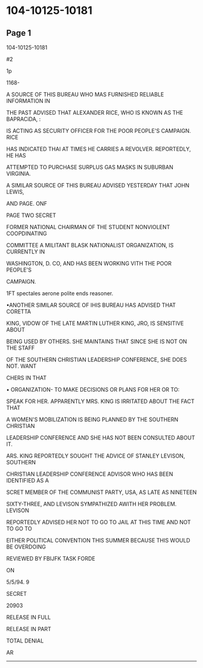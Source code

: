 # 104-10125-10181

## Page 1

104-10125-10181

#2

1p

1168-

A SOURCE OF THIS BUREAU WHO MAS FURNISHED RELIABLE INFORMATION IN

THE PAST ADVISED THAT ALEXANDER RICE, WHO IS KNOWN AS THE BAPRACiDA, :

IS ACTING AS SECURITY OFFICER FOR THE POOR PEOPLE'S CAMPAIGN. RICE

HAS INDICATED THAI AT TIMES HE CARRIES A REVOLVER. REPORTEDLY, HE HAS

ATTEMPTED TO PURCHASE SURPLUS GAS MASKS IN SUBURBAN VIRGINIA.

A SIMILAR SOURCE OF THIS BUREAU ADVISED YESTERDAY THAT JOHN LEWIS,

AND PAGE. ONF

PAGE TWO SECRET

FORMER NATIONAL CHAIRMAN OF THE STUDENT NONVIOLENT COOPDINATING

COMMITTEE A MILITANT BLASK NATIONALIST ORGANIZATION, IS CURRENTLY IN

WASHINGTON, D. CO, AND HAS BEEN WORKING VITH THE POOR PEOPLE'S

CAMPAIGN.

1FT spectales aerone polite ends reasoner.

•ANOTHER SIMILAR SOURCE OF IHIS BUREAU HAS ADVISED THAT CORETTA

KING, VIDOW OF THE LATE MARTIN LUTHER KING, JRO, IS SENSITIVE ABOUT

BEING USED BY OTHERS. SHE MAINTAINS THAT SINCE SHE IS NOT ON THE STAFF

OF THE SOUTHERN CHRISTIAN LEADERSHIP CONFERENCE, SHE DOES NOT. WANT

CHERS IN THAT

• ORGANIZATION- TO MAKE DECISIONS OR PLANS FOR HER OR TO:

SPEAK FOR HER. APPARENTLY MRS. KING IS IRRITATED ABOUT THE FACT THAT

A WOMEN'S MOBILIZATION IS BEING PLANNED BY THE SOUTHERN CHRISTIAN

LEADERSHIP CONFERENCE AND SHE HAS NOT BEEN CONSULTED ABOUT IT.

ARS. KING REPORTEDLY SOUGHT THE ADVICE OF STANLEY LEVISON, SOUTHERN

CHRISTIAN LEADERSHIP CONFERENCE ADVISOR WHO HAS BEEN IDENTIFIED AS A

SCRET MEMBER OF THE COMMUNIST PARTY, USA, AS LATE AS NINETEEN

SIXTY-THREE, AND LEVISON SYMPATHIZED AWITH HER PROBLEM. LEVISON

REPORTEDLY ADVISED HER NOT TO GO TO JAIL AT THIS TIME AND NOT TO GO TO

EITHER POLITICAL CONVENTION THIS SUMMER BECAUSE THIS WOULD BE OVERDOING

REVIEWED BY FBIJFK TASK FORDE

ON

5/5/94. 9

SECRET

20903

RELEASE IN FULL

RELEASE IN PART

TOTAL DENIAL

AR

---

